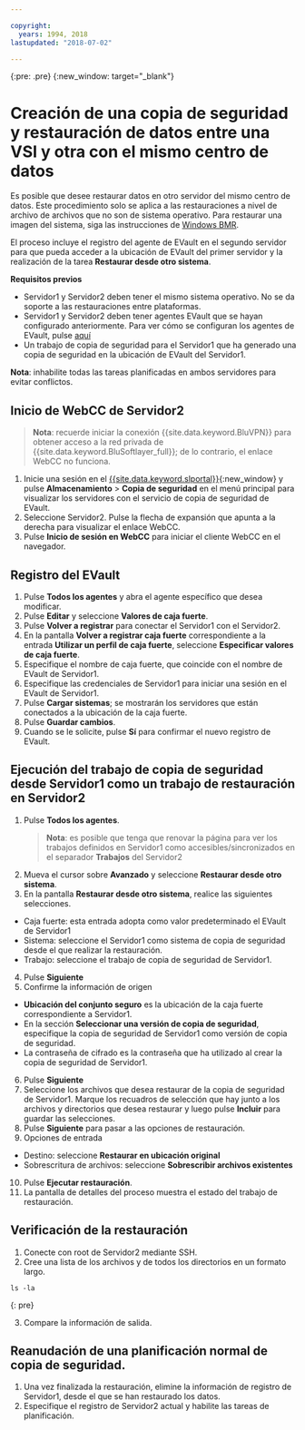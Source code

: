 ```yaml
---

copyright:
  years: 1994, 2018
lastupdated: "2018-07-02"

---
```

{:pre: .pre}
{:new_window: target="_blank"}

# Creación de una copia de seguridad y restauración de datos entre una VSI y otra con el mismo centro de datos

Es posible que desee restaurar datos en otro servidor del mismo centro de datos. Este procedimiento solo se aplica a las restauraciones a nivel de archivo de archivos que no son de sistema operativo. Para restaurar una imagen del sistema, siga las instrucciones de [Windows BMR](restoring-evault-bmr-system-volume-image.html).

El proceso incluye el registro del agente de EVault en el segundo servidor para que pueda acceder a la ubicación de EVault del primer servidor y la realización de la tarea **Restaurar desde otro sistema**.

**Requisitos previos**

- Servidor1 y Servidor2 deben tener el mismo sistema operativo. No se da soporte a las restauraciones entre plataformas.
- Servidor1 y Servidor2 deben tener agentes EVault que se hayan configurado anteriormente. Para ver cómo se configuran los agentes de EVault, pulse [aquí](index.html#configuring-evault-agent-in-webcc)
- Un trabajo de copia de seguridad para el Servidor1 que ha generado una copia de seguridad en la ubicación de EVault del Servidor1.

**Nota**: inhabilite todas las tareas planificadas en ambos servidores para evitar conflictos. 

## Inicio de WebCC de Servidor2

>**Nota**: recuerde iniciar la conexión {{site.data.keyword.BluVPN}} para obtener acceso a la red privada de {{site.data.keyword.BluSoftlayer_full}}; de lo contrario, el enlace WebCC no funciona.

1. Inicie una sesión en el [{{site.data.keyword.slportal}}](https://control.softlayer.com/){:new_window} y pulse **Almacenamiento** > **Copia de seguridad** en el menú principal para visualizar los servidores con el servicio de copia de seguridad de EVault. 
2. Seleccione Servidor2. Pulse la flecha de expansión que apunta a la derecha para visualizar el enlace WebCC.
3. Pulse **Inicio de sesión en WebCC** para iniciar el cliente WebCC en el navegador.

## Registro del EVault

1. Pulse **Todos los agentes** y abra el agente específico que desea modificar.
2. Pulse **Editar** y seleccione **Valores de caja fuerte**.
3. Pulse **Volver a registrar** para conectar el Servidor1 con el Servidor2.
4. En la pantalla **Volver a registrar caja fuerte** correspondiente a la entrada **Utilizar un perfil de caja fuerte**, seleccione **Especificar valores de caja fuerte**.
5. Especifique el nombre de caja fuerte, que coincide con el nombre de EVault de Servidor1.
6. Especifique las credenciales de Servidor1 para iniciar una sesión en el EVault de Servidor1.
7. Pulse **Cargar sistemas**; se mostrarán los servidores que están conectados a la ubicación de la caja fuerte.
8. Pulse **Guardar cambios**.
9. Cuando se le solicite, pulse **Sí** para confirmar el nuevo registro de EVault.

## Ejecución del trabajo de copia de seguridad desde Servidor1 como un trabajo de restauración en Servidor2

1. Pulse **Todos los agentes**.
   >**Nota**: es posible que tenga que renovar la página para ver los trabajos definidos en Servidor1 como accesibles/sincronizados en el separador **Trabajos** del Servidor2
2. Mueva el cursor sobre **Avanzado** y seleccione **Restaurar desde otro sistema**.
3. En la pantalla **Restaurar desde otro sistema**, realice las siguientes selecciones.
  - Caja fuerte: esta entrada adopta como valor predeterminado el EVault de Servidor1
  - Sistema: seleccione el Servidor1 como sistema de copia de seguridad desde el que realizar la restauración. 
  - Trabajo: seleccione el trabajo de copia de seguridad de Servidor1.
4. Pulse **Siguiente**
5. Confirme la información de origen
  - **Ubicación del conjunto seguro** es la ubicación de la caja fuerte correspondiente a Servidor1.
  - En la sección **Seleccionar una versión de copia de seguridad**, especifique la copia de seguridad de Servidor1 como versión de copia de seguridad.
  - La contraseña de cifrado es la contraseña que ha utilizado al crear la copia de seguridad de Servidor1.
6. Pulse **Siguiente**
7. Seleccione los archivos que desea restaurar de la copia de seguridad de Servidor1. Marque los recuadros de selección que hay junto a los archivos y directorios que desea restaurar y luego pulse **Incluir** para guardar las selecciones.
8. Pulse **Siguiente** para pasar a las opciones de restauración.
9. Opciones de entrada
  - Destino: seleccione **Restaurar en ubicación original**
  - Sobrescritura de archivos: seleccione **Sobrescribir archivos existentes**
10. Pulse **Ejecutar restauración**.
11. La pantalla de detalles del proceso muestra el estado del trabajo de restauración.


## Verificación de la restauración

1. Conecte con root de Servidor2 mediante SSH.
2. Cree una lista de los archivos y de todos los directorios en un formato largo.
  ```
  ls -la
  ```
  {: pre}
  
3. Compare la información de salida.
  
## Reanudación de una planificación normal de copia de seguridad.

1. Una vez finalizada la restauración, elimine la información de registro de Servidor1, desde el que se han restaurado los datos. 
2. Especifique el registro de Servidor2 actual y habilite las tareas de planificación.
